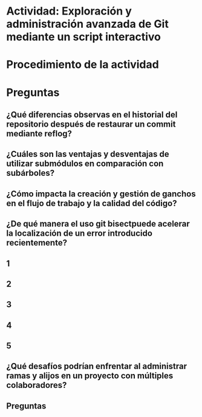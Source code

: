 # Actividad: Exploración y administración avanzada de Git mediante un script interactivo
# Procedimiento de la actividad


# Preguntas

## ¿Qué diferencias observas en el historial del repositorio después de restaurar un commit mediante reflog?


## ¿Cuáles son las ventajas y desventajas de utilizar submódulos en comparación con subárboles?


## ¿Cómo impacta la creación y gestión de ganchos en el flujo de trabajo y la calidad del código?


## ¿De qué manera el uso git bisectpuede acelerar la localización de un error introducido recientemente?
## 1

## 2

## 3

## 4

## 5



## ¿Qué desafíos podrían enfrentar al administrar ramas y alijos en un proyecto con múltiples colaboradores?


## Preguntas



